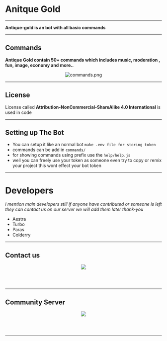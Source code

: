 # Anitque Gold 


-------------------


**Antique-gold is an bot with all basic commands**


------------------------------------------

## Commands 

**Antique Gold contain 50+ commands which includes music, moderation , fun, image, economy and more..**


<p align="center"> <img src="https://i.ibb.co/0sM4mm5/unknown.png" alt="commands.png"> </p>

 
 
------------------------------------------

## License

License called **Attribution-NonCommercial-ShareAlike 4.0 International** is used in code


--------------------------------------------

## Setting up The Bot

- You can setup it like an normal bot `make .env file for storing token`
- commands can be add in `commands/`
- for showing commands using prefix use the `help/help.js`
- well you can freely use your token as someone even try to copy or remix your project this wont effect your bot token

-----------------------------------------------------------------------------------------------------

# Developers

*i mention main developers still if anyone have contributed or someone is left they can contact us on our server we will add them later thank-you*

- Aestra 
- Turbo 
- Paras
- Colderry

-----------------------------
 ## Contact us
 
 <center>
  <p align="center"> <a href="https://discord.gg/f4ceEkNU3s"><img src="https://invidget.switchblade.xyz/f4ceEkNU3s"/></a></center>
</p>
<br><br>

-------------------------------------------------------------------------------------------
## Community Server

<center>
  <p align="center"> <a href="https://discord.gg/G4BSt8YfRt"><img src="https://invidget.switchblade.xyz/G4BSt8YfRt"/></a></center>
</p>
<br><br>

---------------------------------------------------------------------------------------------


